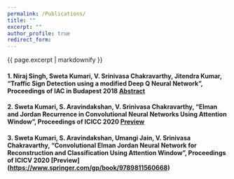 ```yaml
---
permalink: /Publications/
title: ""
excerpt: ""
author_profile: true
redirect_form:
---
```


{{ page.excerpt | markdownify }}

#### 1. Niraj Singh, Sweta Kumari, V. Srinivasa Chakravarthy, Jitendra Kumar, “Traffic Sign Detection using a modified Deep Q Neural Network”, Proceedings of IAC in Budapest 2018 [Abstract](https://drive.google.com/file/d/0B44RoD4y5Eo4VDhLZ1Y4MUNYNHEyNmd3SWNxVnBxUFhrbzg0/view)

#### 2. Sweta Kumari, S. Aravindakshan, V. Srinivasa Chakravarthy, “Elman and Jordan Recurrence in Convolutional Neural Networks Using Attention Window”, Proceedings of ICICC 2020 [Preview](https://www.springer.com/gp/book/9789811551123)

#### 3. Sweta Kumari, S. Aravindakshan, Umangi Jain, V. Srinivasa Chakravarthy, “Convolutional Elman Jordan Neural Network for Reconstruction and Classification Using Attention Window”, Proceedings of ICICV 2020 [Preview] (https://www.springer.com/gp/book/9789811560668)


